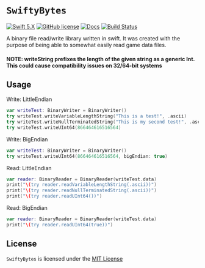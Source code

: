 # `SwiftyBytes`
[![Swift 5.X](https://img.shields.io/badge/Swift-5.X-blue.svg)](https://developer.apple.com/swift/)
[![GitHub license](https://img.shields.io/badge/license-MIT-lightgrey.svg)](LICENSE)
[![Docs](http://img.shields.io/badge/read_the-docs-2196f3.svg)](https://xenoxiluna.github.io/SwiftyBytes/)
[![Build Status](https://travis-ci.org/Xenoxiluna/SwiftyBytes.svg?branch=master)](https://travis-ci.org/Xenoxiluna/SwiftyBytes)


A binary file read/write library written in swift. It was created with the purpose of being able to somewhat easily read game data files.

#### NOTE: writeString prefixes the length of the given string as a generic Int. This could cause compatibility issues on 32/64-bit systems

## Usage
Write: LittleEndian
```swift
var writeTest: BinaryWriter = BinaryWriter()
try writeTest.writeVariableLengthString("This is a test!", .ascii)
try writeTest.writeNullTerminatedString("This is my second test!", .ascii)
try writeTest.writeUInt64(866464616516564)
```

Write: BigEndian
```swift
var writeTest: BinaryWriter = BinaryWriter()
try writeTest.writeUInt64(866464616516564, bigEndian: true)
```


Read: LittleEndian
```swift
var reader: BinaryReader = BinaryReader(writeTest.data)
print("\(try reader.readVariableLengthString(.ascii))")
print("\(try reader.readNullTerminatedString(.ascii))")
print("\(try reader.readUInt64())")
```

Read: BigEndian
```swift
var reader: BinaryReader = BinaryReader(writeTest.data)
print("\(try reader.readUInt64(true))")
```

## License

`SwiftyBytes` is licensed under the [MIT License](LICENSE)
